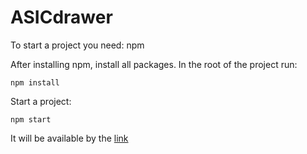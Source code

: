 # ASICdrawer

To start a project you need:
npm

After installing npm, install all packages.
In the root of the project run:
```
npm install
```

Start a project:
```
npm start
```
It will be available by the [link](http://localhost:8008)